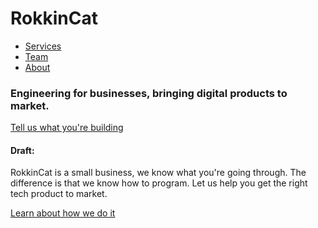 # RokkinCat

* [Services](services.md)
* [Team](team.md)
* [About](about.md)

### Engineering for businesses, bringing digital products to market.
[Tell us what you're building](services.md)

#### Draft:
RokkinCat is a small business, we know what you're going through. The difference
is that we know how to program. Let us help you get the right tech product to market.

[Learn about how we do it](process.md)


